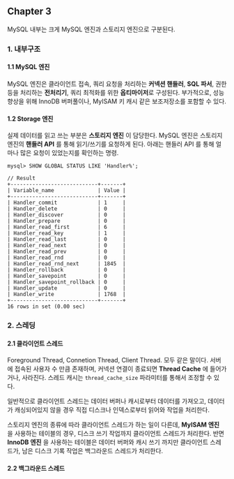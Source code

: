 
## Chapter 3

MySQL 내부는 크게 MySQL 엔진과 스토리지 엔진으로 구분된다. 

### 1. 내부구조

#### 1.1 MySQL 엔진

MySQL 엔진은 클라이언트 접속, 쿼리 요청을 처리하는 **커넥션 핸들러**, **SQL 파서**, 권한등을 처리하는 **전처리기**, 쿼리 최적화를 위한 **옵티마이저**로 구성된다. 부가적으로, 성능 향상을 위해 InnoDB 버퍼풀이나, MyISAM 키 캐시 같은 보조저장소를 포함할 수 있다.

#### 1.2 Storage 엔진

실제 데이터를 읽고 쓰는 부분은 **스토리지 엔진** 이 담당한다. MySQL 엔진은 스토리지 엔진의 **핸들러 API** 를 통해 읽기/쓰기를 요청하게 된다. 아래는 핸들러 API 를 통해 얼마나 많은 요청이 있었는지를 확인하는 명령.

```
mysql> SHOW GLOBAL STATUS LIKE 'Handler%';

// Result
+----------------------------+-------+
| Variable_name              | Value |
+----------------------------+-------+
| Handler_commit             | 1     |
| Handler_delete             | 0     |
| Handler_discover           | 0     |
| Handler_prepare            | 0     |
| Handler_read_first         | 6     |
| Handler_read_key           | 1     |
| Handler_read_last          | 0     |
| Handler_read_next          | 0     |
| Handler_read_prev          | 0     |
| Handler_read_rnd           | 0     |
| Handler_read_rnd_next      | 1845  |
| Handler_rollback           | 0     |
| Handler_savepoint          | 0     |
| Handler_savepoint_rollback | 0     |
| Handler_update             | 0     |
| Handler_write              | 1768  |
+----------------------------+-------+
16 rows in set (0.00 sec)
```

### 2. 스레딩

#### 2.1 클라이언트 스레드

Foreground Thread, Connetion Thread, Client Thread. 모두 같은 말이다. 서버에 접속된 사용자 수 만큼 존재하며, 커넥션 연결이 종료되면 **Thread Cache** 에 들어가거나, 사라진다. 스레드 캐시는 `thread_cache_size` 파라미터를 통해서 조정할 수 있다. 

일반적으로 클라이언트 스레드는 데이터 버퍼나 캐시로부터 데이터를 가져오고, 데이터가 캐싱되어있지 않을 경우 직접 디스크나 인덱스로부터 읽어와 작업을 처리한다. 

스토리지 엔진의 종류에 따라 클라이언트 스레드가 하는 일이 다른데, **MyISAM 엔진** 을 사용하는 테이블의 경우, 디스크 쓰기 작업까지 클라이언트 스레드가 처리한다. 반면 **InnoDB 엔진** 을 사용하는 테이블은 데이터 버퍼와 캐시 쓰기 까지만 클라이언트 스레드가, 남은 디스크 기록 작업은 백그라운드 스레드가 처리한다.

#### 2.2 백그라운드 스레드



